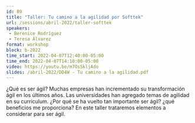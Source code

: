 ```yaml
---
id: B9
title: "Taller: Tu camino a la agilidad por Softtek"
url: /sessions/abril-2022/taller-softtek
speakers:
 - Berenice Rodríguez 
 - Teresa Álvarez 
format: workshop
block: b-2022
time_start: 2022-04-07T12:40:00-05:00
time_end: 2022-04-07T14:10:00-05:00
video: https://youtu.be/m7OsSkljAdo
slides: /abril-2022/DD4W - Tu camino a la agilidad.pdf
---
```


¿Qué es ser ágil? Muchas empresas han incrementado su transformación ágil en los últimos años. Las universidades han agregado temas de agilidad en su curriculum. ¿Por qué se ha vuelto tan importante ser ágil? ¿qué beneficios me proporciona? En este taller trataremos elementos a considerar para ser ágil.